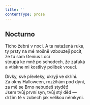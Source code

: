 ```yaml
---
title: ''
contentType: prose
---
```


## Nocturno

Ticho žebrá v noci. A ta natažená ruka,  
ty prsty na mé mošně vzbouzejí pocit,  
že tu sám Genius Loci  
stoupá ke mně po schodech, že zaťuká  
a vtiskne mi kostlivý polibek vroucí.

Dívky, své převleky, ukryji ve skříni.  
Za okny Halloween, rozžíhám pod dýní,  
za mě se Brno nebudeš stydět!  
Jsem tvůj první syn, tvůj stý děd —  
držím tě v zubech jak velikou němkyni.

